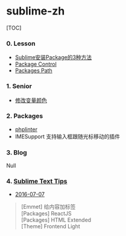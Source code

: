 # sublime-zh

[TOC]

### 0. Lesson  
- [Sublime安装Package的3种方法](./lesson/install_package.md)
- [Package Control](./lesson/package_control.md)
- [Packages Path](./lesson/packages_path.md)



### 1. Senior  
- [修改变量颜色](./senior/change_variable_color.md)



### 2. Packages  
- [phplinter](./plugin/phplinter.md)
- IMESupport 支持输入框跟随光标移动的插件  



### 3. Blog
Null



### 4. [Sublime Text Tips](./tips/sublime_tips.md)  
- [2016-07-07](./tips/sublime_tips.md)  
> [Emmet] 给内容加标签  
> [Packages] ReactJS  
> [Packages] HTML Extended  
> [Theme] Frontend Light  

